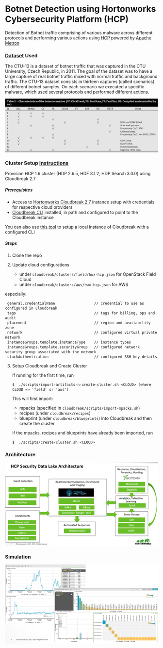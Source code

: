 # Botnet Detection using Hortonworks Cybersecurity Platform (HCP)

Detection of Botnet traffic comprising of various malware across different protocols and performing various actions using [HCP](https://hortonworks.com/products/data-platforms/cybersecurity/) powered by [Apache Metron](http://metron.apache.org/)



### [Dataset](https://www.stratosphereips.org/datasets-ctu13/) Used

The CTU-13 is a dataset of botnet traffic that was captured in the CTU University, Czech Republic, in 2011. The goal of the dataset was to have a large capture of real botnet traffic mixed with normal traffic and background traffic. The CTU-13 dataset consists in thirteen captures (called scenarios) of different botnet samples. On each scenario we executed a specific malware, which used several protocols and performed different actions.

![ctu13-botnet-scenarios](images/ctu13-botnet-scenarios.png)


### Cluster Setup [Instructions](cloudbreak/Cluster-Setup.md)


Provision HCP 1.6 cluster (HDP 2.6.5, HDF 3.1.2, HDP Search 3.0.0) using Cloudbreak 2.7


##### Prerequisites

 * Access to [Hortonworks Cloudbreak 2.7](https://docs.hortonworks.com/HDPDocuments/Cloudbreak/Cloudbreak-2.7.1/content/index.html) instance setup with credentials for respective cloud providers
 * [Cloudbreak CLI](https://docs.hortonworks.com/HDPDocuments/Cloudbreak/Cloudbreak-2.7.1/content/cli-install/index.html) installed, in path and configured to point to the Cloudbreak instance

 You can also use [this tool](https://github.com/amolthacker/hwx-local-cloudbreak) to setup a local instance of Cloudbreak with a configured CLI

##### Steps

 1. Clone the repo
 
 2. Update cloud configurations
    - under `cloudbreak/clusters/field/hwx-hcp.json` for OpenStack Field Cloud
    - under `cloudbreak/clusters/aws/hwx-hcp.json` for AWS
    
   especially:
   ```
    general.credentialName                  // credential to use as configured in Cloudbreak
    tags                                    // tags for billing, ops and audit
    placement                               // region and availability zone
    network                                 // configured virtual private network
    instanceGroups.template.instanceType    // instance types
    instanceGroups.template.securityGroup   // configured network security group associated with the network
    stackAuthentication                     // configured SSH key details
   ```

3. Setup Cloudbreak and Create Cluster
   
   If running for the first time, run
   ```
   $  ./scripts/import-artifacts-n-create-cluster.sh <CLOUD> [where CLOUD => 'field' or 'aws']
   ```
   This will first import:
   - mpacks (specified in `cloudbreak/scripts/import-mpacks.sh`)
   - recipes (under `cloudbreak/recipes`) 
   - blueprint (under `cloudbreak/blueprints`)
   into Cloudbreak and then create the cluster

   If the mpacks, recipes and blueprints have already been imported, run
   ```
   $  ./scripts/create-cluster.sh <CLOUD>
   ```



### Architecture

![Architecture](images/arch.png)



### Simulation

![Simulation](images/sim.png)
